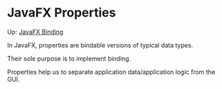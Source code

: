 # JavaFX Properties

Up: [JavaFX Binding](java-binding)

In JavaFX, properties are bindable versions of typical data types.

Their sole purpose is to implement binding.

Properties help us to separate application data/application logic from the GUI.





